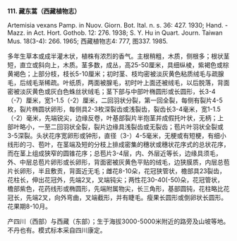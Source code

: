 **111. 藏东蒿（西藏植物志）**

Artemisia vexans Pamp. in Nuov. Giorn. Bot. Ital. n. s. 36: 427. 1930; Hand. -Mazz. in Act. Hort. Gothob. 12: 276. 1938; S. Y. Hu in Quart. Journ. Taiwan Mus. 18(3-4): 266. 1965; 西藏植物志4: 777, 图337. 1985.

多年生草本或成半灌木状，植株有浓烈的香气。主根稍粗，木质，侧根多；根状茎短，直立或斜向上，木质。茎多数，成丛，高25-50厘米，具细纵棱，紫褐色或棕黄褐色；上部分枝，枝长5-10厘米；初时茎、枝均密被淡灰黄色粘质绒毛与疏腺毛，后绒毛渐稀疏。叶纸质，两面被腺毛，初时叶上面还被绒毛，以后脱落，背面密被淡灰黄色或灰白色蛛丝状绒毛；茎下部与中部叶椭圆形或长圆形，长3-4（-7）厘米，宽1-1.5（-2）厘米，二回羽状分裂，第一回全裂，每侧有裂片4-5枚，裂片椭圆状卵形，每侧具2-3枚深裂齿或浅裂齿，裂齿长3-4毫米，宽1-1.5（-2）毫米，先端锐尖，边缘反卷，叶基部裂片半抱茎并成假托叶状，无柄；上部叶略小，一至二回羽状全裂，裂片边缘具浅裂齿或无裂齿；苞片叶羽状全裂或3-5深裂。头状花序宽卵形或钟形，直径（3-）4-5毫米，无梗或有短梗，有细小线形的刁、苞叶，在茎端及短的分枝上排成密集的穗状或穗状花序式的总状花序，而在茎上组成狭窄的圆锥花序；总苞片3-4层，内、外层近等长，边缘具须毛，外、中层总苞片卵形或长卵形，背面密被灰黄色平贴的绒毛，边狭膜质，内层总苞片长卵形，半且敷贡，背面近无毛；雌花8-10朵，花冠狭管状，檐部具23裂齿，花柱长，伸出花冠外，先端2叉，叉端钝尖；两性花30-40(-50)朵，花冠管状，檐部紫色，花药线形或椭圆形，先端附属物尖，长三角形，基部圆钝，花柱略比花冠长，先端2叉，向外弯曲，叉端截形，并有睫毛。瘦果长圆形或倒卵状长圆形。花果期8-10月。

产四川（西部）与西藏（东部）；生于海拔3000-5000米附近的路旁及山坡等地。不丹也有。模式标本采自四川康定。
